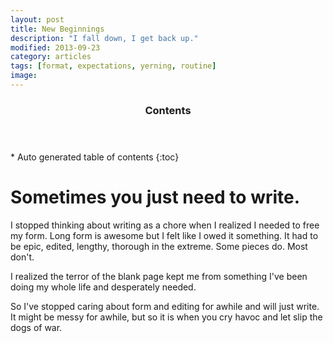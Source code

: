 ```yaml
---
layout: post
title: New Beginnings
description: "I fall down, I get back up."
modified: 2013-09-23
category: articles
tags: [format, expectations, yerning, routine]
image:
---
```


<section id="table-of-contents" class="toc">
  <header>
    <h3>Contents</h3>
  </header>
<div id="drawer" markdown="1">
*  Auto generated table of contents
{:toc}
</div>
</section>

# Sometimes you just need to write.
I stopped thinking about writing as a chore when I realized I needed to free my form. Long form is awesome but I felt like I owed it something. It had to be epic, edited, lengthy, thorough in the extreme. Some pieces do. Most don't.

I realized the terror of the blank page kept me from something I've been doing my whole life and desperately needed.

So I've stopped caring about form and editing for awhile and will just write. It might be messy for awhile, but so it is when you cry havoc and let slip the dogs of war.

